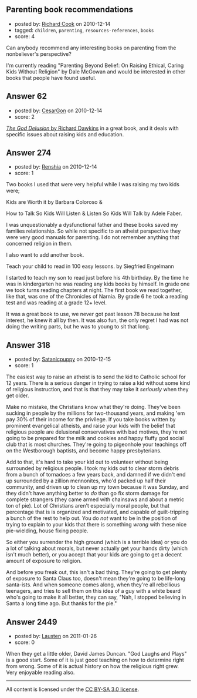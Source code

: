 ## Parenting book recommendations

- posted by: [Richard Cook](https://stackexchange.com/users/-1/65-richard-cook) on 2010-12-14
- tagged: `children`, `parenting`, `resources-references`, `books`
- score: 4

Can anybody recommend any interesting books on parenting from the nonbeliever's perspective?

I'm currently reading "Parenting Beyond Belief: On Raising Ethical, Caring Kids Without Religion" by Dale McGowan and would be interested in other books that people have found useful.


## Answer 62

- posted by: [CesarGon](https://stackexchange.com/users/-1/80-cesargon) on 2010-12-14
- score: 2

<a href="http://en.wikipedia.org/wiki/The_God_Delusion">*The God Delusion* by Richard Dawkins</a> in a great book, and it deals with specific issues about raising kids and education.


## Answer 274

- posted by: [Renshia](https://stackexchange.com/users/-1/184-renshia) on 2010-12-14
- score: 1

Two books I used that were very helpful while I was raising my two kids were;

Kids are Worth it by Barbara Coloroso &

How to Talk So Kids Will Listen & Listen So Kids Will Talk by Adele Faber.

I was unquestionably a dysfunctional father and these books saved my families relationship.
So while not specific to an atheist perspective they were very good manuals for parenting.
I do not remember anything that concerned religion in them.

I also want to add another book.

Teach your child to read in 100 easy lessons. by Siegfried Engelmann

I started to teach my son to read just before his 4th birthday. By the time he was in kindergarten he was reading any kids books by himself. In grade one we took turns reading chapters at night. The first book we read together, like that, was one of the Chronicles of Narnia. By grade 6 he took a reading test and was reading at a grade 12+ level.

It was a great book to use, we never got past lesson 78 because he lost interest, he knew it all by then. It was also fun, the only regret I had was not doing the writing parts, but he was to young to sit that long.



## Answer 318

- posted by: [Satanicpuppy](https://stackexchange.com/users/-1/169-satanicpuppy) on 2010-12-15
- score: 1

The easiest way to raise an atheist is to send the kid to Catholic school for 12 years. There is a serious danger in trying to raise a kid without some kind of religious instruction, and that is that they may take it *seriously* when they get older.

Make no mistake, the Christians know what they're doing. They've been sucking in people by the millions for two-thousand years, and making 'em pay 30% of their income for the privilege. If you take books written by prominent evangelical atheists, and raise your kids with the belief that religious people are delusional conservatives with bad motives, they're not going to be prepared for the milk and cookies and happy fluffy god social club that is most churches. They're going to pigeonhole your teachings off on the Westborough baptists, and become happy presbyterians.

Add to that, it's hard to take your kid out to volunteer without being surrounded by religious people. I took my kids out to clear storm debris from a bunch of tornadoes a few years back, and damned if we didn't end up surrounded by a zillion mennonites, who'd packed up half their community, and driven up to clean up my town because it was Sunday, and they didn't have anything better to *do* than go fix storm damage for complete strangers (they came armed with chainsaws and about a metric ton of pie). Lot of Christians aren't especially moral people, but that percentage that is is organized and motivated, and capable of guilt-tripping a bunch of the rest to help out. You do *not* want to be in the position of trying to explain to your kids that there is something *wrong* with these nice pie-wielding, house fixing people.

So either you surrender the high ground (which is a terrible idea) or you do a lot of talking about morals, but never actually get your hands dirty (which isn't much better), or you accept that your kids are going to get a decent amount of exposure to religion.

And before you freak out, this isn't a bad thing. They're going to get plenty of exposure to Santa Claus too, doesn't mean they're going to be life-long santa-ists. And when someone comes along, when they're all rebellious teenagers, and tries to sell them on this idea of a guy with a white beard who's going to make it all better, they can say, "Nah, I stopped believing in Santa a long time ago. But thanks for the pie."


## Answer 2449

- posted by: [Lausten](https://stackexchange.com/users/-1/584-lausten) on 2011-01-26
- score: 0

When they get a little older, David James Duncan. "God Laughs and Plays" is a good start. Some of it is just good teaching on how to determine right from wrong. Some of it is actual history on how the religious right grew. Very enjoyable reading also. 



---

All content is licensed under the [CC BY-SA 3.0 license](https://creativecommons.org/licenses/by-sa/3.0/).
